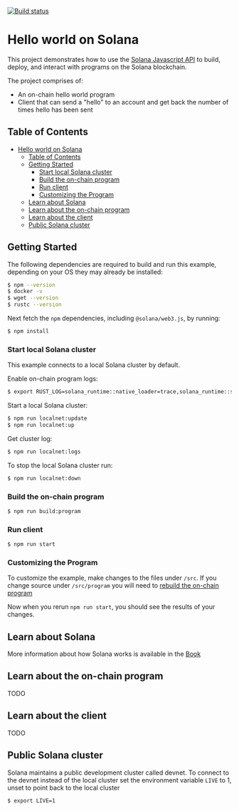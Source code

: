 [![Build status][travis-image]][travis-url]

[travis-image]: https://travis-ci.org/solana-labs/example-helloworld.svg?branch=master
[travis-url]: https://travis-ci.org/solana-labs/example-helloworld

# Hello world on Solana

This project demonstrates how to use the [Solana Javascript API](https://github.com/solana-labs/solana-web3.js)
to build, deploy, and interact with programs on the Solana blockchain.

The project comprises of:

* An on-chain hello world program
* Client that can send a "hello" to an account and get back the number of times hello has been sent

## Table of Contents
- [Hello world on Solana](#hello-world-on-solana)
  - [Table of Contents](#table-of-contents)
  - [Getting Started](#getting-started)
    - [Start local Solana cluster](#start-local-solana-cluster)
    - [Build the on-chain program](#build-the-on-chain-program)
    - [Run client](#run-client)
    - [Customizing the Program](#customizing-the-program)
  - [Learn about Solana](#learn-about-solana)
  - [Learn about the on-chain program](#learn-about-the-on-chain-program)
  - [Learn about the client](#learn-about-the-client)
  - [Public Solana cluster](#public-solana-cluster)

## Getting Started

The following dependencies are required to build and run this example,
depending on your OS they may already be installed:

```bash
$ npm --version
$ docker -v
$ wget --version
$ rustc --version
```

Next fetch the `npm` dependencies, including `@solana/web3.js`, by running:
```bash
$ npm install
```

### Start local Solana cluster

This example connects to a local Solana cluster by default.

Enable on-chain program logs:
```bash
$ export RUST_LOG=solana_runtime::native_loader=trace,solana_runtime::system_instruction_processor=trace,solana_runtime::bank=debug,solana_bpf_loader=debug,solana_rbpf=debug
```

Start a local Solana cluster:
```bash
$ npm run localnet:update
$ npm run localnet:up
```

Get cluster log:
```bash
$ npm run localnet:logs
```

To stop the local Solana cluster run:
```bash
$ npm run localnet:down
```

### Build the on-chain program

```bash
$ npm run build:program
```

### Run client

```bash
$ npm run start
```

### Customizing the Program

To customize the example, make changes to the files under `/src`.  If you change source under `/src/program` you will need to [rebuild the on-chain program](#Build-the-on-chain-program)

Now when you rerun `npm run start`, you should see the results of your changes.

## Learn about Solana

More information about how Solana works is available in the [Book](https://docs.solana.com/book/)

## Learn about the on-chain program

TODO

## Learn about the client

TODO

## Public Solana cluster

Solana maintains a public development cluster called devnet.  To connect to the devnet instead of the local cluster set the environment variable `LIVE` to 1, unset to point back to the local cluster
```bash
$ export LIVE=1
```
